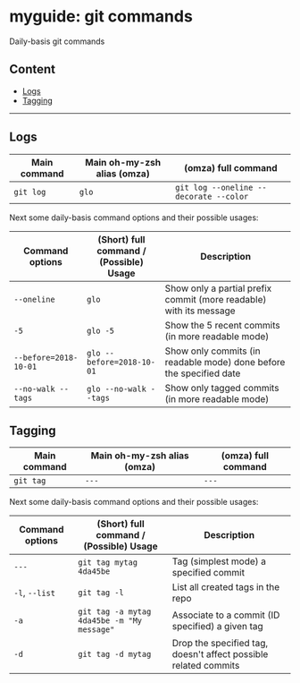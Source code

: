 # myguide: git commands
Daily-basis git commands 

## Content
* [Logs](#logs)
* [Tagging](#tagging)

---

## Logs
Main command | Main oh-my-zsh alias (omza) | (omza) full command
--- | --- | --- 
`git log` | `glo` | `git log --oneline --decorate --color`

Next some daily-basis command options and their possible usages:

Command options | (Short) full command / </br>(Possible) Usage | Description
--- | --- | ---
`--oneline` | `glo` | Show only a partial prefix commit (more readable) with its message
`-5` | `glo -5` | Show the 5 recent commits (in more readable mode)
`--before=2018-10-01` | `glo --before=2018-10-01` | Show only commits (in readable mode) done before the specified date
`--no-walk --tags` | `glo --no-walk --tags` | Show only tagged commits (in more readable mode)

## Tagging
Main command | Main oh-my-zsh alias (omza) | (omza) full command
--- | --- | --- 
`git tag` | `---` | `---`

Next some daily-basis command options and their possible usages:

Command options | (Short) full command / </br>(Possible) Usage | Description
--- | --- | ---
`---` | `git tag mytag 4da45be` | Tag (simplest mode) a specified commit
`-l`, `--list` | `git tag -l` | List all created tags in the repo
`-a` | `git tag -a mytag 4da45be -m "My message"` | Associate to a commit (ID specified) a given tag
`-d` | `git tag -d mytag` | Drop the specified tag, doesn't affect possible related commits
<!--stackedit_data:
eyJoaXN0b3J5IjpbMTkxMzAyNjQwMF19
-->